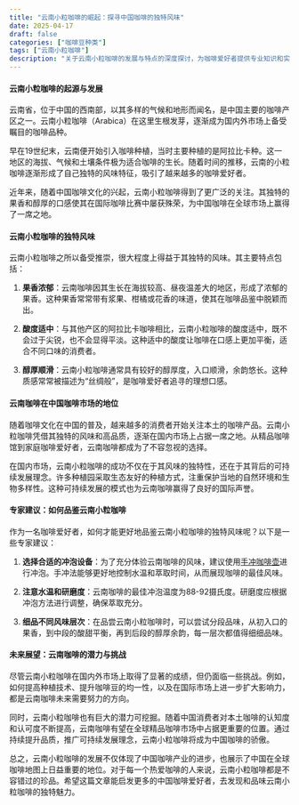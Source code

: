 ```yaml
---
title: "云南小粒咖啡的崛起：探寻中国咖啡的独特风味"
date: 2025-04-17
draft: false
categories: ["咖啡豆种类"]
tags: ["云南小粒咖啡"]
description: "关于云南小粒咖啡的发展与特点的深度探讨，为咖啡爱好者提供专业知识和实用指南。"
---
```


#### 云南小粒咖啡的起源与发展

云南省，位于中国的西南部，以其多样的气候和地形而闻名，是中国主要的咖啡产区之一。云南小粒咖啡（Arabica）在这里生根发芽，逐渐成为国内外市场上备受瞩目的咖啡品种。

早在19世纪末，云南便开始引入咖啡种植，当时主要种植的是阿拉比卡种。这一地区的海拔、气候和土壤条件极为适合咖啡的生长。随着时间的推移，云南的小粒咖啡逐渐形成了自己独特的风味特征，吸引了越来越多的咖啡爱好者。

近年来，随着中国咖啡文化的兴起，云南小粒咖啡得到了更广泛的关注。其独特的果香和醇厚的口感使其在国际咖啡比赛中屡获殊荣，为中国咖啡在全球市场上赢得了一席之地。

#### 云南小粒咖啡的独特风味

云南小粒咖啡之所以备受推崇，很大程度上得益于其独特的风味。其主要特点包括：

1. **果香浓郁**：云南咖啡因其生长在海拔较高、昼夜温差大的地区，形成了浓郁的果香。这种果香常常带有浆果、柑橘或花香的味道，使其在咖啡品鉴中脱颖而出。

2. **酸度适中**：与其他产区的阿拉比卡咖啡相比，云南小粒咖啡的酸度适中，既不会过于尖锐，也不会显得平淡。这种适中的酸度让咖啡在口感上更加平衡，适合不同口味的消费者。

3. **醇厚顺滑**：云南小粒咖啡通常具有较好的醇厚度，入口顺滑，余韵悠长。这种质感常常被描述为“丝绸般”，是咖啡爱好者追寻的理想口感。

#### 云南咖啡在中国咖啡市场的地位

随着咖啡文化在中国的普及，越来越多的消费者开始关注本土的咖啡产品。云南小粒咖啡凭借其独特的风味和高品质，逐渐在国内市场上占据一席之地。从精品咖啡馆到家庭咖啡爱好者，云南咖啡都成为了不容忽视的选择。

在国内市场，云南小粒咖啡的成功不仅在于其风味的独特性，还在于其背后的可持续发展理念。许多种植园采取生态友好的种植方式，注重保护当地的自然环境和生物多样性。这种可持续发展的模式也为云南咖啡赢得了良好的国际声誉。

#### 专家建议：如何品鉴云南小粒咖啡

作为一名咖啡爱好者，如何才能更好地品鉴云南小粒咖啡的独特风味呢？以下是一些专家建议：

1. **选择合适的冲泡设备**：为了充分体验云南咖啡的风味，建议使用[手冲咖啡壶](https://www.amazon.com/s?k=%E6%89%8B%E5%86%B2%E5%92%96%E5%95%A1%E5%A3%B6&tag=coffeeprism-20)进行冲泡。手冲法能够更好地控制水温和萃取时间，从而展现咖啡的最佳风味。

2. **注意水温和研磨度**：云南咖啡的最佳冲泡温度为88-92摄氏度。研磨度应根据冲泡方法进行调整，确保萃取充分。

3. **细品不同风味层次**：在品尝云南小粒咖啡时，可以尝试分段品味，从初入口的果香，到中段的酸甜平衡，再到后段的醇厚余韵，每一层次都值得细细品味。

#### 未来展望：云南咖啡的潜力与挑战

尽管云南小粒咖啡在国内外市场上取得了显著的成绩，但仍面临一些挑战。例如，如何提高种植技术、提升咖啡豆的均一性，以及在国际市场上进一步扩大影响力，都是云南咖啡未来需要努力的方向。

同时，云南小粒咖啡也有巨大的潜力可挖掘。随着中国消费者对本土咖啡的认知度和认可度不断提高，云南咖啡有望在全球精品咖啡市场中占据更重要的位置。通过持续提升品质，推广可持续发展理念，云南小粒咖啡将成为中国咖啡的骄傲。

总之，云南小粒咖啡的发展不仅体现了中国咖啡产业的进步，也展示了中国在全球咖啡地图上日益重要的地位。对于每一个热爱咖啡的人来说，云南小粒咖啡都是不容错过的珍品。希望这篇文章能启发更多的中国咖啡爱好者，去发现和品味云南小粒咖啡的独特魅力。
